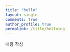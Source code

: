 ```yaml
---
title: "hello"
layout: single
comments: true
author_profile: true
permalink: /title/helloing
---
```


내용 작성
